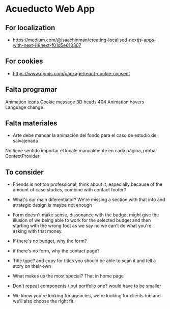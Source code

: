 # Acueducto Web App


## For localization

- https://medium.com/@isaachinman/creating-localised-nextjs-apps-with-next-i18next-f01d5e610307

## For cookies

- https://www.npmjs.com/package/react-cookie-consent 

## Falta programar
Animation icons
Cookie message
3D heads
404
Animation hovers
Language change

## Falta materiales
- Arte debe mandar la animación del fondo para  el caso de estudio  de  salvajenada

No tiene sentido importar el locale manualmente en cada página, probar  ContextProvider

## To consider
- Friends is not too professional, think about it, especially because of the amount of  case  studies, combine  with contact footer?

- What's our main diferentiator? We're missing a section with that info and strategic design is maybe not enough

- Form doesn't make sense, dissonance with the budget might give the illusion of we being  able to work for the  selected  budget and then starting  with the  wrong  foot as we say no we can't do what you're asking  with that money.
- If there's no budget, why the form?
- if there's no form, why the contact page?

- Title type? and copy for titles you should  be able to scan it and tell a story on their  own

- What makes us the most special? That in home  page

- Don't repeat components / but portfolio one? would have to be smaller

- We know you're looking  for  agencies, we're looking  for clients too and we'll also choose the right fit. 



